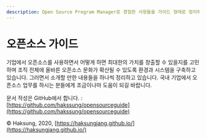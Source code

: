 ```yaml
---
description: Open Source Program Manager로 경험한 사항들을 가이드 형태로 정리하고 있습니다.
---
```


# 오픈소스 가이드

기업에서 오픈소스를 사용하면서 어떻게 하면 최대한의 가치를 창출할 수 있을지를 고민하며 조직 전체에 올바른 오픈소스 문화가 확산될 수 있도록 환경과 시스템을 구축하고 있습니다. 그러면서 소개할 만한 내용들을 하나씩 정리하고 있습니다. 국내 기업에서 오픈소스 업무를 하시는 분들에게 조금이나마 도움이 되길 바랍니다. 

문서 작성은 GitHub에서 합니다. : [https://github.com/hakssung/opensourceguide](https://github.com/hakssung/opensourceguide)



© Haksung, 2020, [https://haksungjang.github.io/](https://haksungjang.github.io/)





